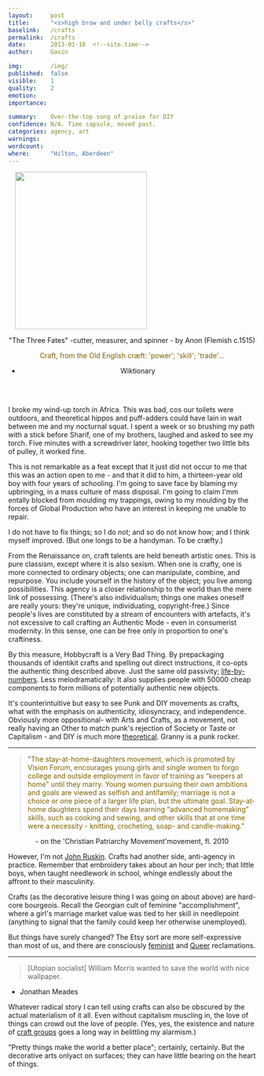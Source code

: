 ```yaml
---
layout:     post
title:      "<s>high brow and under belly crafts</s>"
baselink:   /crafts
permalink:  /crafts
date:       2013-01-18  <!--site.time-->
author:     Gavin

img:        /img/
published:  false
visible:    1
quality:    2
emotion:    
importance: 

summary:    Over-the-top song of praise for DIY
confidence: N/A. Time capsule, moved past. 
categories: agency, art
warnings:   
wordcount:      
where:      "Hilton, Aberdeen"
---
```


<a href="http://upload.wikimedia.org/wikipedia/commons/1/1a/The_Triumph_of_Death,_or_The_Three_Fates.jpg" imageanchor="1" style="margin-left: 1em; margin-right: 1em;"><img border="0" height="320" src="https://lh3.googleusercontent.com/blogger_img_proxy/AEn0k_u7LboIWvdDIWt_83A8z3_mfv_8hhQbj9Ni7qc5_77NNDVEyy7v9meTc4NFLYgj3MCypRCjEiG4RCF4CPWK5L3DOkiiA6_Oa7qdpazWzk6sZvbtuaYjwCDNMA5hdDnlkcF9yktidBiwE_TLopWWx2OCpIMdqcro5gBG3toPQWec7V0=s0-d" width="268"></a>
<center>"The Three Fates" -cutter, measurer, and spinner - by Anon (Flemish c.1515)

<br>

<span style="color: #7f6000;">Craft, from the Old English cræft: 'power'; 'skill'; 'trade'...<br />
- Wiktionary
</center>

<br><br>

I broke my wind-up torch in Africa. This was bad, cos our toilets were outdoors, and theoretical hippos and puff-adders could have lain in wait between me and my nocturnal squat. I spent a week or so brushing my path with a stick before Sharif, one of my brothers, laughed and asked to see my torch. Five minutes with a screwdriver later, hooking together two little bits of pulley, it worked fine. 

This is not remarkable as a feat except that it just did not occur to me that this was an action open to me - and that it did to him, a thirteen-year old boy with four years of schooling. I'm going to save face by blaming my upbringing, in a mass culture of mass disposal. I'm going to claim I'mm entally blocked from moulding my trappings, owing to my moulding by the forces of Global Production who have an interest in keeping me unable to repair. 

I do not have to fix things; so I do not; and so do not know how; and I think myself improved. (But one longs to be a handyman. To be cræfty.)



From the Renaissance on, craft talents are held beneath artistic ones. This is pure classism, except where it is also sexism. When one is crafty, one is more connected to ordinary objects; one can manipulate, combine, and repurpose. You include yourself in the history of the object; you live among possibilities. This agency is a closer relationship to the world than the mere link of possessing. (There's also individualism; things one makes oneself are really yours: they're unique, individuating, copyright-free.) Since people's lives are constituted by a stream of encounters with artefacts, it's not excessive to call crafting an Authentic Mode - even in consumerist modernity. In this sense, one can be free only in proportion to one's craftiness.

By this measure, Hobbycraft is a Very Bad Thing. By prepackaging thousands of identikit crafts and spelling out direct instructions, it co-opts the authentic thing described above. Just the same old passivity; <a href="http://direct.hobbycraft.co.uk/shop/painting-by-numbers-and-scraper-foils">life-by-numbers</a>. Less melodramatically: It also supplies people with 50000 cheap components to form millions of potentially authentic new objects. 

<!-- Similarly unreasonably, one might complain about Etsy as the ultimate commercialisation of the personal crafts form - but then, like few jobs,it's completely unexploitative, and it is allowing a growing number of people(<a href="http://www.businessweek.com/stories/2007-06-12/etsy-a-site-for-artisans-takes-offbusinessweek-business-news-stock-market-and-financial-advice">75-95% women</a>) to supplementthemselves off their creativity. -->


It's counterintuitive but easy to see Punk and DIY movements as crafts, what with the emphasis on authenticity, idiosyncracy, and independence. Obviously more oppositional- with Arts and Crafts, as a movement, not really having an Other to match punk's rejection of Society or Taste or Capitalism - and DIY is much more <a href="http://repository.wcsu.edu/cgi/viewcontent.cgi?article=1074&amp;context=ssj">theoretical</a>. Granny is a punk rocker.

<!-- It's a stretch, but say that (<a href="http://plato.stanford.edu/entries/plato-ethics/#HapDesForSelCom">Greek-style</a>) philosophy is one too - being just the least material cræft.<br /> -->


<hr />



> "<span style="color: #7f6000;">The stay-at-home-daughters movement, which is promoted by Vision  Forum, encourages young girls and single women to forgo college and  outside employment in favor of training as &#8220;keepers at home&#8221; until they  marry. Young women pursuing their own ambitions and goals are viewed as  selfish and antifamily; marriage is not a choice or one piece of a  larger life plan, but the ultimate goal. Stay-at-home daughters spend  their days learning &#8220;advanced homemaking&#8221; skills, such as cooking and  sewing, and other skills that at one time were a necessity - knitting,  crocheting, soap- and candle-making."

<center>- on the 'Christian Patriarchy Movement'movement, fl. 2010 </center>



However, I'm not <a href="http://en.wikipedia.org/wiki/Arts_and_crafts_movement#Social_principles">John Ruskin</a>. Crafts had another side, anti-agency in practice. Remember that embroidery takes about an hour per inch&#65279;; that little boys, when taught needlework in school, whinge endlessly about the affront to their masculinity.<br />


Crafts (as the decorative leisure thing I was going on about above) are hard-core bourgeois. Recall the Georgian cult of feminine "accomplishment", where a girl's marriage market value was tied to her skill in needlepoint (anything to signal that the family could keep her otherwise unemployed). 

<!-- And since working class women had little time to craft after their: formal employment, cooking, washing, and less self-actualising helpmeet tasks, like mending and darning. (I'd include home repairs and shed obsessions in "crafts", if only to break down an arbitrary gender wall.)<br /> -->

<!-- The mindset is alive and well everywhere, whetherin extreme form,as in Wahhabist states and ultra-fundamentalist Christian sects,or the dilute toxin found everywhere, e.g. the less openly psychotic 'family values' talk,or the institution of fashion in general. (Note that the 'Christian Patriarchy Movement' group summarised above self-identify as patriarchal. 'Patriarchy', the word coinedto identify atrocities,has absolutely no negative connotationfor the men and women of that benighted stripe. Ffs.) -->



But things have surely changed? The Etsy sort are more self-expressive than most of us, and there are consciously <a href="http://www.shamelessmag.com/blog/2010/11/smash-patriarchy-embroidery-sampler/">feminist</a> and <a href="http://journalofmoderncraft.com/tag/queercraft">Queer</a> reclamations. 



<hr />



> [Utopian socialist] William Morris wanted to save the world with nice wallpaper.

- Jonathan Meades



Whatever radical story I can tell using crafts can also be obscured by the actual materialism of it all. Even without capitalism muscling in, the love of things can crowd out the love of people. (Yes, yes, the existence and nature of <a href="http://www.welshicons.org.uk/news/wp-content/uploads/2012/04/Craft-Circle-Banners.jpg">craft groups</a> goes a long way in belittling my alarmism.) 



"Pretty things make the world a better place"; certainly, certainly. But the decorative arts onlyact on surfaces; they can have little bearing on the heart of things.

